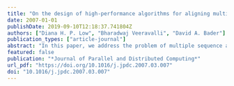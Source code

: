 ```yaml
---
title: "On the design of high-performance algorithms for aligning multiple protein sequences on mesh-based multiprocessor architectures"
date: 2007-01-01
publishDate: 2019-09-10T12:18:37.741804Z
authors: ["Diana H. P. Low", "Bharadwaj Veeravalli", "David A. Bader"]
publication_types: ["article-journal"]
abstract: "In this paper, we address the problem of multiple sequence alignment (MSA) for handling very large number of proteins sequences on mesh-based multiprocessor architectures. As the problem has been conclusively shown to be computationally complex, we employ divisible load paradigm (also, referred to as divisible load theory, DLT) to handle such large number of sequences. We design an efficient computational engine that is capable of conducting MSAs by exploiting the underlying parallelism embedded in the computational steps of multiple sequence algorithms. Specifically, we consider the standard Smith–Waterman (SW) algorithm in our implementation, however, our approach is by no means restrictive to SW class of algorithms alone. The treatment used in this paper is generic to a class of similar dynamic programming problems. Our approach is recursive in the sense that the quality of solutions can be refined continuously till an acceptable level of quality is achieved. After first phase of computation, we design a heuristic scheme that renders the final solution for MSA. We conduct rigorous simulation experiments using several hundreds of homologous protein sequences derived from the Rattus Norvegicus and Mus Musculus databases of olfactory receptors. We quantify the performance based on speed-up metric. We compare our algorithms to serial or single machine processing approaches. We testify our findings by comparing with conventional equal load partitioning (ELP) strategy that is commonly used in the parallel processing literature. Based on our extensive simulation study, we observe that DLT paradigm offers an excellent speed-up characteristics and provides avenues for its use in several other biological sequence processing related problem. This study is a first time attempt in using the DLT paradigm to devise efficient strategies to handle large scale multiple protein sequence alignment problem on mesh-based multiprocessor systems."
featured: false
publication: "*Journal of Parallel and Distributed Computing*"
url_pdf: "https://doi.org/10.1016/j.jpdc.2007.03.007"
doi: "10.1016/j.jpdc.2007.03.007"
---
```


